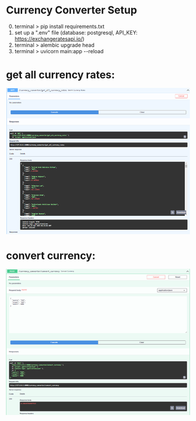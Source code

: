 # Currency Converter Setup
0. terminal > pip install requirements.txt
1. set up a ".env" file (database: postgresql, API_KEY: https://exchangeratesapi.io/)
2. terminal > alembic upgrade head
3. terminal > uvicorn main:app --reload


# get all currency rates:
<img height="400" src="https://github.com/Lufa1u/Currency_Converter/blob/main/images/Screenshot_2.png?raw=true" width="600"/>

# convert currency:
<img height="400" src="https://github.com/Lufa1u/Currency_Converter/blob/main/images/Screenshot_1.png?raw=true" width="600"/>